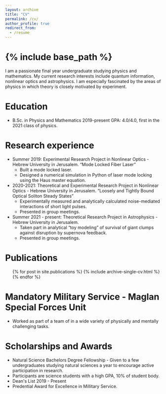 ```yaml
---
layout: archive
title: "CV"
permalink: /cv/
author_profile: true
redirect_from:
  - /resume
---
```


{% include base_path %}
======
I am a passionate final year undergraduate studying physics and mathematics. My current research interests include quantum information, nonlinear optics and astrophysics. I am especially fascinated by the areas of physics in which theory is closely motivated by experiment. 

Education
======
* B.Sc. in Physics and Mathematics 2019-present
  GPA: 4.0/4.0, first in the 2021 class of physics.

Research experience
======
* Summer 2019: Experimental Research Project in Nonlinear Optics - Hebrew University in Jerusalem.
  “Mode Locked Fiber Laser”
  * Built a mode locked laser.
  * Designed a numerical simulation in Python of laser mode locking using the Haus master equation.
* 2020-2021: Theoretical and Experimental Research Project in Nonlinear Optics - Hebrew University in Jerusalem.
    “Loosely and Tightly Bound Optical Soliton Steady States”
    * Experimentally measured and analytically calculated noise-mediated interactions of short light pulses.
    * Presented in group meetings.
* Summer 2021 - present: Theoretical Research Project in Astrophysics - Hebrew University in Jerusalem.
    * Taken part in analytical “toy modeling” of survival of giant clumps against disruption by supernova feedback.
    * Presented in group meetings.

Publications
======
  <ul>{% for post in site.publications %}
    {% include archive-single-cv.html %}
 {% endfor %}</ul>

Mandatory Military Service - Maglan Special Forces Unit
======
* Worked as part of a team of in a wide variety of physically and mentally challenging tasks.
  
Scholarships and Awards
======
* Natural Science Bachelors Degree Fellowship - Given to a few undergraduates studying natural sciences a year to encourage active participation in research.
* Participants are science students with a high GPA, 10% of student body. 
* Dean's List 2019 - Present
* Predential Award for Excellence in Millitary Service.
    


